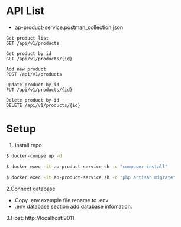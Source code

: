 # API List
- ap-product-service.postman_collection.json

```
Get product list
GET /api/v1/products

Get product by id
GET /api/v1/products/{id}

Add new product
POST /api/v1/products

Update product by id
PUT /api/v1/products/{id}

Delete product by id
DELETE /api/v1/products/{id}

```


# Setup
1. install repo
```sh
$ docker-compse up -d

$ docker exec -it ap-product-service sh -c "composer install"

$ docker exec -it ap-product-service sh -c "php artisan migrate"

```

2.Connect database
- Copy .env.example file rename to .env
- .env database section add database infomation.

3.Host: http://localhost:9011